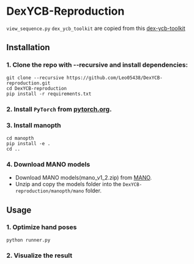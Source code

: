 # DexYCB-Reproduction
`view_sequence.py` `dex_ycb_toolkit` are copied from this [dex-ycb-toolkit](https://github.com/NVlabs/dex-ycb-toolkit)

## Installation
### 1. Clone the repo with --recursive and install dependencies:
```
git clone --recursive https://github.com/Leo05438/DexYCB-reproduction.git
cd DexYCB-reproduction
pip install -r requirements.txt
```
### 2. Install `PyTorch` from [pytorch.org](https://pytorch.org).
### 3. Install manopth
```
cd manopth
pip install -e .
cd ..
```
### 4. Download MANO models
* Download MANO models(mano_v1_2.zip) from [MANO](https://mano.is.tue.mpg.de).
* Unzip and copy the models folder into the `DexYCB-reproduction/manopth/mano` folder.
## Usage
### 1. Optimize hand poses
```
python runner.py
```
### 2. Visualize the result
```
```
